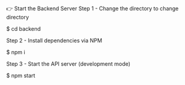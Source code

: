 👉 Start the Backend Server Step 1 - Change the directory to change directory

$ cd backend

Step 2 - Install dependencies via NPM 

$ npm i

Step 3 - Start the API server (development mode)

$ npm start
